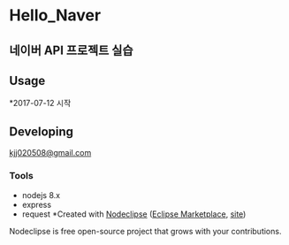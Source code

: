 

# Hello_Naver
## 네이버 API 프로젝트 실습

## Usage
*2017-07-12 시작

## Developing
kjj020508@gmail.com


### Tools
* nodejs 8.x
* express
* request
*Created with [Nodeclipse](https://github.com/Nodeclipse/nodeclipse-1)
 ([Eclipse Marketplace](http://marketplace.eclipse.org/content/nodeclipse), [site](http://www.nodeclipse.org))   

Nodeclipse is free open-source project that grows with your contributions.
